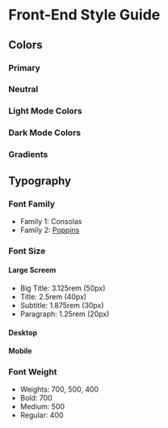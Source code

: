 # Front-End Style Guide

## Colors

### Primary

### Neutral

### Light Mode Colors

### Dark Mode Colors

### Gradients

## Typography

### Font Family

- Family 1: Consolas
- Family 2: [Poppins](https://fonts.google.com/specimen/Poppins)

### Font Size

#### Large Screem

- Big Title: 3.125rem (50px)
- Title: 2.5rem (40px)
- Subtitle: 1.875rem (30px)
- Paragraph: 1.25rem (20px)

#### Desktop

#### Mobile

### Font Weight

- Weights: 700, 500, 400
- Bold: 700
- Medium: 500
- Regular: 400
